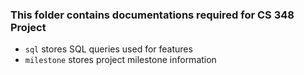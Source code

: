 ### This folder contains documentations required for CS 348 Project

* `sql` stores SQL queries used for features
* `milestone` stores project milestone information
